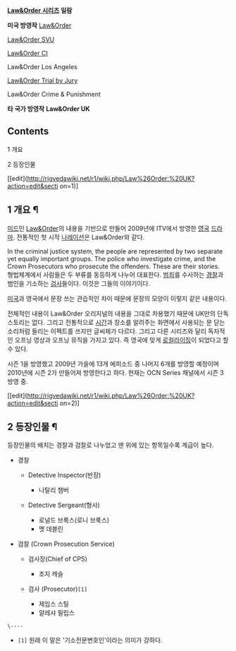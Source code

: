 **[Law&Order 시리즈](Law%26Order%20%EC%8B%9C%EB%A6%AC%EC%A6%88.md) 일람**

**미국 방영작**
[Law&Order](Law%26Order.md)

[Law&Order SVU](Law%26Order%20SVU.md)

[Law&Order CI](Law%26Order%20CI.md)

Law&Order Los Angeles

[Law&Order Trial by Jury](Law%26Order%20Trial%20by%20Jury.md)

Law&Order Crime & Punishment

**타 국가 방영작**
**Law&Order UK**
  

## Contents

    

1 개요

2 등장인물

[[edit](http://rigvedawiki.net/r1/wiki.php/Law%26Order:%20UK?action=edit&secti
on=1)]

## 1 개요 ¶

[미드](%EB%AF%B8%EA%B5%AD%20%EB%93%9C%EB%9D%BC%EB%A7%88.md)인
[Law&Order](Law%26Order.md)의 내용을 기반으로 만들어 2009년에 ITV에서 방영한
[영국](%EC%98%81%EA%B5%AD.md) [드라마](%EB%93%9C%EB%9D%BC%EB%A7%88.md). 전통적인
첫 시작 [나레이션](%EB%82%98%EB%A0%88%EC%9D%B4%EC%85%98.md)은 Law&Order와 같다.

In the criminal justice system, the people are represented by two separate yet
equally important groups. The police who investigate crime, and the Crown
Prosecutors who prosecute the offenders. These are their stories.  
형법체계에서 사람들은 두 부류를 동등하게 나누어 대표한다. [범죄](%EB%B2%94%EC%A3%84.md)를 수사하는
[경찰](%EA%B2%BD%EC%B0%B0.md)과 범인을 기소하는 [검사](%EA%B2%80%EC%82%AC.md)들이다.
이것은 그들의 이야기이다.

  
[미국](%EB%AF%B8%EA%B5%AD.md)과 영국에서 문장 쓰는 관습적인 차이 때문에 문장의 모양이 이렇지 같은 내용이다.

  

전체적인 내용이 Law&Order 오리지널의 내용을 그대로 차용했기 때문에 UK만의 단독 스토리는 없다. 그리고 전통적으로
[시간](%EC%8B%9C%EA%B0%84.md)과 장소를 알려주는 화면에서 사용되는 문 닫는 소리처럼 들리는 이펙트를 쓰지만 글씨체가
다르다. 그리고 다른 시리즈와 달리 독자적인 오프닝 영상과 오프닝 뮤직을 가지고 있다. 즉 영국에 맞게
[로컬라이징](%EB%A1%9C%EC%BB%AC%EB%9D%BC%EC%9D%B4%EC%A7%95.md)이 되었다고 할 수 있다.

  

시즌 1을 방영했고 2009년 가을에 13개 에피소드 중 나머지 6개를 방영할 예정이며 2010년에 시즌 2가 만들어져 방영한다고 하다.
현재는 OCN Series 채널에서 시즌 3 방영 중.

[[edit](http://rigvedawiki.net/r1/wiki.php/Law%26Order:%20UK?action=edit&secti
on=2)]

## 2 등장인물 ¶

등장인물의 배치는 경찰과 검찰로 나누었고 맨 위에 있는 항목일수록 계급이 높다.

  

  * 경찰  

    * Detective Inspector(반장)  

      * 나탈리 챔버
    * Detective Sergeant(형사)  

      * 로널드 브룩스(로니 브룩스)
      * 멧 데블린  

  * 검찰 (Crown Prosecution Service)  

    * 검사장(Chief of CPS)  

      * 조지 캐슬
    * 검사 (Prosecutor)`[1]`  

      * 제임스 스틸
      * 알레샤 필립스  

`\----`

  * `[1]` 원래 이 말은 '기소전문변호인'이라는 의미가 강하다.

